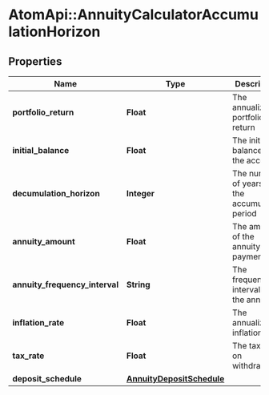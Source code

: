 # AtomApi::AnnuityCalculatorAccumulationHorizon

## Properties
Name | Type | Description | Notes
------------ | ------------- | ------------- | -------------
**portfolio_return** | **Float** | The annualized portfolio return | 
**initial_balance** | **Float** | The initial balance of the account | 
**decumulation_horizon** | **Integer** | The number of years in the accumulation period | 
**annuity_amount** | **Float** | The amount of the annuity payments | 
**annuity_frequency_interval** | **String** | The frequency interval of the annuity | [optional] [default to &#39;year&#39;]
**inflation_rate** | **Float** | The annualized inflation rate | [optional] 
**tax_rate** | **Float** | The tax rate on withdrawals | [optional] 
**deposit_schedule** | [**AnnuityDepositSchedule**](AnnuityDepositSchedule.md) |  | [optional] 


